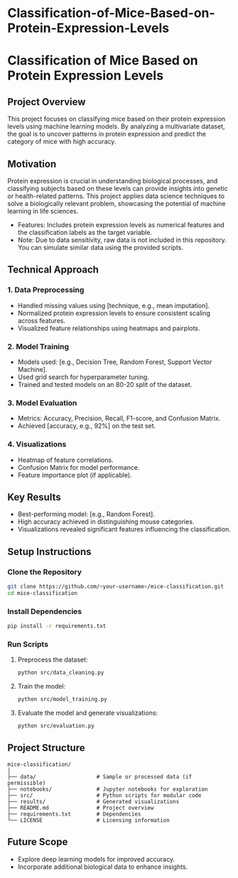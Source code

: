 # Classification-of-Mice-Based-on-Protein-Expression-Levels

# Classification of Mice Based on Protein Expression Levels

## Project Overview
This project focuses on classifying mice based on their protein expression levels using machine learning models. By analyzing a multivariate dataset, the goal is to uncover patterns in protein expression and predict the category of mice with high accuracy.

## Motivation  
Protein expression is crucial in understanding biological processes, and classifying subjects based on these levels can provide insights into genetic or health-related patterns. This project applies data science techniques to solve a biologically relevant problem, showcasing the potential of machine learning in life sciences.

 
- Features: Includes protein expression levels as numerical features and the classification labels as the target variable.  
- Note: Due to data sensitivity, raw data is not included in this repository. You can simulate similar data using the provided scripts.

## Technical Approach  

### 1. Data Preprocessing  
- Handled missing values using [technique, e.g., mean imputation].  
- Normalized protein expression levels to ensure consistent scaling across features.  
- Visualized feature relationships using heatmaps and pairplots.  

### 2. Model Training  
- Models used: [e.g., Decision Tree, Random Forest, Support Vector Machine].  
- Used grid search for hyperparameter tuning.  
- Trained and tested models on an 80-20 split of the dataset.  

### 3. Model Evaluation  
- Metrics: Accuracy, Precision, Recall, F1-score, and Confusion Matrix.  
- Achieved [accuracy, e.g., 92%] on the test set.  

### 4. Visualizations  
- Heatmap of feature correlations.  
- Confusion Matrix for model performance.  
- Feature importance plot (if applicable).  

## Key Results  
- Best-performing model: [e.g., Random Forest].  
- High accuracy achieved in distinguishing mouse categories.  
- Visualizations revealed significant features influencing the classification.

## Setup Instructions  

### Clone the Repository  
```bash
git clone https://github.com/<your-username>/mice-classification.git
cd mice-classification
```

### Install Dependencies  
```bash
pip install -r requirements.txt
```

### Run Scripts  
1. Preprocess the dataset:  
   ```bash
   python src/data_cleaning.py
   ```  
2. Train the model:  
   ```bash
   python src/model_training.py
   ```  
3. Evaluate the model and generate visualizations:  
   ```bash
   python src/evaluation.py
   ```

## Project Structure  
```
mice-classification/
│
├── data/                   # Sample or processed data (if permissible)
├── notebooks/              # Jupyter notebooks for exploration
├── src/                    # Python scripts for modular code
├── results/                # Generated visualizations
├── README.md               # Project overview
├── requirements.txt        # Dependencies
└── LICENSE                 # Licensing information
```

## Future Scope  
- Explore deep learning models for improved accuracy.  
- Incorporate additional biological data to enhance insights.  

